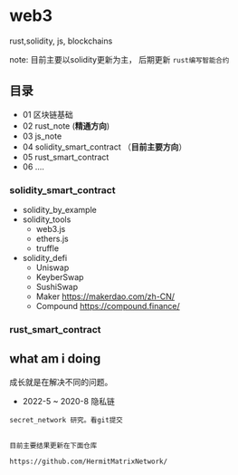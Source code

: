 # web3

rust,solidity, js, blockchains

note: 目前主要以solidity更新为主， 后期更新 `rust编写智能合约`

## 目录
- 01 区块链基础
- 02 rust_note (**精通方向**)
- 03 js_note
- 04 solidity_smart_contract （**目前主要方向**）
- 05 rust_smart_contract  
- 06 .... 

### solidity_smart_contract 
- solidity_by_example
- solidity_tools
  - web3.js
  - ethers.js
  - truffle
- solidity_defi
  - Uniswap
  - KeyberSwap
  - SushiSwap
  - Maker       https://makerdao.com/zh-CN/  
  - Compound    https://compound.finance/
  
### rust_smart_contract
  
## what am i doing

成长就是在解决不同的问题。

-  2022-5 ~ 2020-8 隐私链
```text
secret_network 研究。看git提交


目前主要结果更新在下面仓库

https://github.com/HermitMatrixNetwork/
```
